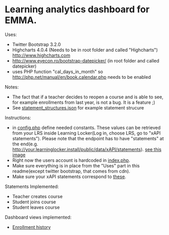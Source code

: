 Learning analytics dashboard for EMMA. 
=========

Uses:
- Twitter Bootstrap 3.2.0
- Highcharts 4.0.4 (Needs to be in root folder and called "Highcharts") http://www.highcharts.com
- http://www.eyecon.ro/bootstrap-datepicker/ (in root folder and called datepicker)
- uses PHP function "cal_days_in_month" so http://php.net/manual/en/book.calendar.php needs to be enabled


Notes:
- The fact that if a teacher decides to reopen a course and is able to see, for example enrollments from last year, is not a bug. It is a feature ;)
- See [statement_structures.json](statement_structures.json) for example statement strucure


Instructions:
- in [config.php](config.php) define needed constants. These values can be retrieved from your LRS inside Learning Locker(Log in, choose LRS, go to "xAPI statements"). Please note that the endpoint has to have "statements" at the end(e.g. http://your.learninglocker.install/public/data/xAPI/statements). [see this image](screenshots/llscreenshot.png)
- Right now the users account is hardcoded in [index.php](index.php).
- Make sure everything is in place from the "Uses" part in this readme(except twitter bootstrap, that comes from cdn).
- Make sure your xAPI statements correspond to [these](statement_structures.json).

Statements Implemented:
- Teacher creates course
- Student joins course
- Student leaves course
 
Dashboard views implemented:
- [Enrollment history](screenshots/dashboard-view.png)
